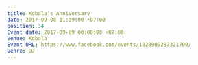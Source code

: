 ```yaml
---
title: Kobala's Anniversary
date: 2017-09-08 11:39:00 +07:00
position: 34
Event date: 2017-09-09 00:00:00 +07:00
Venue: Kobala
Event URL: https://www.facebook.com/events/1828989287321709/
Genre: DJ
---
```


